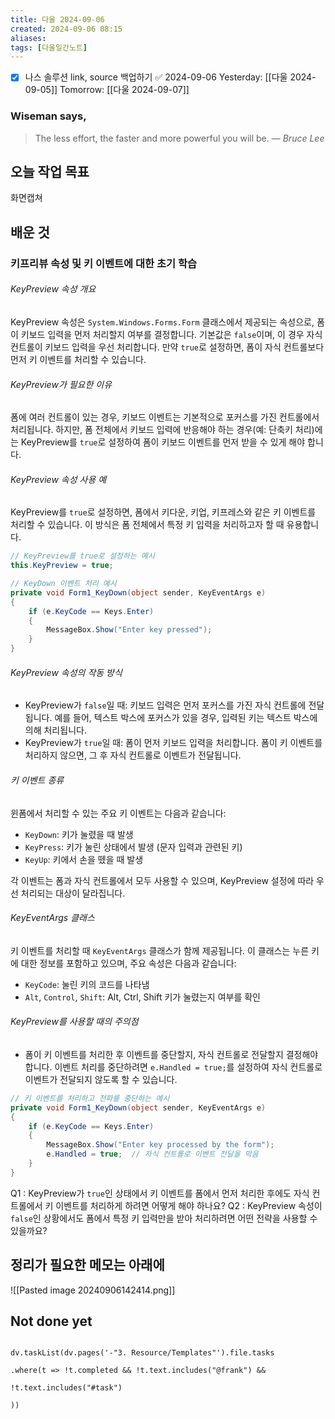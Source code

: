 ```yaml
---
title: 다울 2024-09-06
created: 2024-09-06 08:15
aliases: 
tags: [다울일간노트]
---
```

- [x] 나스 솔루션 link, source 백업하기 ✅ 2024-09-06
Yesterday: [[다울 2024-09-05]]
Tomorrow: [[다울 2024-09-07]]

### Wiseman says,
> The less effort, the faster and more powerful you will be.
> — <cite>Bruce Lee</cite>


## 오늘 작업 목표
화면캡쳐




## 배운 것

### 키프리뷰 속성 및 키 이벤트에 대한 초기 학습

###### KeyPreview 속성 개요
KeyPreview 속성은 `System.Windows.Forms.Form` 클래스에서 제공되는 속성으로, 폼이 키보드 입력을 먼저 처리할지 여부를 결정합니다. 기본값은 `false`이며, 이 경우 자식 컨트롤이 키보드 입력을 우선 처리합니다. 만약 `true`로 설정하면, 폼이 자식 컨트롤보다 먼저 키 이벤트를 처리할 수 있습니다.

###### KeyPreview가 필요한 이유
폼에 여러 컨트롤이 있는 경우, 키보드 이벤트는 기본적으로 포커스를 가진 컨트롤에서 처리됩니다. 하지만, 폼 전체에서 키보드 입력에 반응해야 하는 경우(예: 단축키 처리)에는 KeyPreview를 `true`로 설정하여 폼이 키보드 이벤트를 먼저 받을 수 있게 해야 합니다.

###### KeyPreview 속성 사용 예
KeyPreview를 `true`로 설정하면, 폼에서 키다운, 키업, 키프레스와 같은 키 이벤트를 처리할 수 있습니다. 이 방식은 폼 전체에서 특정 키 입력을 처리하고자 할 때 유용합니다.

```csharp
// KeyPreview를 true로 설정하는 예시
this.KeyPreview = true;

// KeyDown 이벤트 처리 예시
private void Form1_KeyDown(object sender, KeyEventArgs e)
{
    if (e.KeyCode == Keys.Enter)
    {
        MessageBox.Show("Enter key pressed");
    }
}
```

###### KeyPreview 속성의 작동 방식
- KeyPreview가 `false`일 때: 키보드 입력은 먼저 포커스를 가진 자식 컨트롤에 전달됩니다. 예를 들어, 텍스트 박스에 포커스가 있을 경우, 입력된 키는 텍스트 박스에 의해 처리됩니다.
- KeyPreview가 `true`일 때: 폼이 먼저 키보드 입력을 처리합니다. 폼이 키 이벤트를 처리하지 않으면, 그 후 자식 컨트롤로 이벤트가 전달됩니다.

###### 키 이벤트 종류
윈폼에서 처리할 수 있는 주요 키 이벤트는 다음과 같습니다:
- `KeyDown`: 키가 눌렸을 때 발생
- `KeyPress`: 키가 눌린 상태에서 발생 (문자 입력과 관련된 키)
- `KeyUp`: 키에서 손을 뗐을 때 발생

각 이벤트는 폼과 자식 컨트롤에서 모두 사용할 수 있으며, KeyPreview 설정에 따라 우선 처리되는 대상이 달라집니다.

###### KeyEventArgs 클래스
키 이벤트를 처리할 때 `KeyEventArgs` 클래스가 함께 제공됩니다. 이 클래스는 누른 키에 대한 정보를 포함하고 있으며, 주요 속성은 다음과 같습니다:
- `KeyCode`: 눌린 키의 코드를 나타냄
- `Alt`, `Control`, `Shift`: Alt, Ctrl, Shift 키가 눌렸는지 여부를 확인

###### KeyPreview를 사용할 때의 주의점
- 폼이 키 이벤트를 처리한 후 이벤트를 중단할지, 자식 컨트롤로 전달할지 결정해야 합니다. 이벤트 처리를 중단하려면 `e.Handled = true;`를 설정하여 자식 컨트롤로 이벤트가 전달되지 않도록 할 수 있습니다.

```csharp
// 키 이벤트를 처리하고 전파를 중단하는 예시
private void Form1_KeyDown(object sender, KeyEventArgs e)
{
    if (e.KeyCode == Keys.Enter)
    {
        MessageBox.Show("Enter key processed by the form");
        e.Handled = true;  // 자식 컨트롤로 이벤트 전달을 막음
    }
}
```

Q1 : KeyPreview가 `true`인 상태에서 키 이벤트를 폼에서 먼저 처리한 후에도 자식 컨트롤에서 키 이벤트를 처리하게 하려면 어떻게 해야 하나요?
Q2 : KeyPreview 속성이 `false`인 상황에서도 폼에서 특정 키 입력만을 받아 처리하려면 어떤 전략을 사용할 수 있을까요?




## 정리가 필요한 메모는 아래에
![[Pasted image 20240906142414.png]]




## Not done yet

```dataviewjs

dv.taskList(dv.pages('-"3. Resource/Templates"').file.tasks

.where(t => !t.completed && !t.text.includes("@frank") &&

!t.text.includes("#task")

))

```

